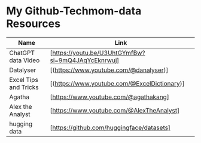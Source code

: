 # My Github-Techmom-data Resources
Name | Link
------------|--------------
ChatGPT data Video | [https://youtu.be/U3UhtGYmfBw?si=9mQ4JAqYcEknrwuj] 
Datalyser | [(https://www.youtube.com/@danalyser)]
Excel Tips and Tricks | [(https://www.youtube.com/@ExcelDictionary)]
Agatha | [https://www.youtube.com/@agathakang]
Alex the Analyst | [https://www.youtube.com/@AlexTheAnalyst]
hugging data| [https://github.com/huggingface/datasets]
